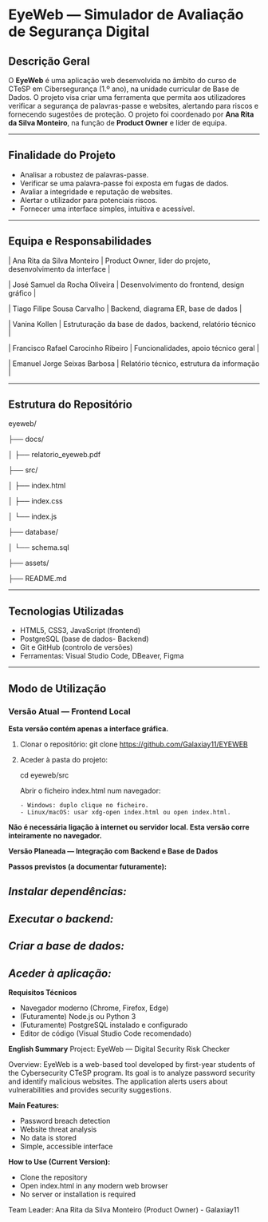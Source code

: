 # EyeWeb — Simulador de Avaliação de Segurança Digital

## Descrição Geral

O **EyeWeb** é uma aplicação web desenvolvida no âmbito do curso de CTeSP em Cibersegurança (1.º ano), na unidade curricular de Base de Dados. O projeto visa criar uma ferramenta que permita aos utilizadores verificar a segurança de palavras-passe e websites, alertando para riscos e fornecendo sugestões de proteção. O projeto foi coordenado por **Ana Rita da Silva Monteiro**, na função de **Product Owner** e líder de equipa.

---

## Finalidade do Projeto

- Analisar a robustez de palavras-passe.
- Verificar se uma palavra-passe foi exposta em fugas de dados.
- Avaliar a integridade e reputação de websites.
- Alertar o utilizador para potenciais riscos.
- Fornecer uma interface simples, intuitiva e acessível.

---

## Equipa e Responsabilidades

| Ana Rita da Silva Monteiro | Product Owner, lider do projeto, desenvolvimento da interface |


| José Samuel da Rocha Oliveira | Desenvolvimento do frontend, design gráfico |


| Tiago Filipe Sousa Carvalho | Backend, diagrama ER, base de dados |


| Vanina Kollen | Estruturação da base de dados, backend, relatório técnico |


| Francisco Rafael Carocinho Ribeiro | Funcionalidades, apoio técnico geral |


| Emanuel Jorge Seixas Barbosa | Relatório técnico, estrutura da informação |

---

## Estrutura do Repositório
eyeweb/

├── docs/

│ ├── relatorio_eyeweb.pdf

├── src/

│ ├── index.html

│ ├── index.css

│ └── index.js

├── database/

│ └── schema.sql

├── assets/

├── README.md


---

## Tecnologias Utilizadas

- HTML5, CSS3, JavaScript (frontend)
- PostgreSQL (base de dados- Backend)
- Git e GitHub (controlo de versões)
- Ferramentas: Visual Studio Code, DBeaver, Figma

---

## Modo de Utilização

### Versão Atual — Frontend Local

**Esta versão contém apenas a interface gráfica.**

1. Clonar o repositório:
git clone https://github.com/Galaxiay11/EYEWEB


2. Aceder à pasta do projeto:

    cd eyeweb/src

    Abrir o ficheiro index.html num navegador:

       - Windows: duplo clique no ficheiro.
       - Linux/macOS: usar xdg-open index.html ou open index.html.

**Não é necessária ligação à internet ou servidor local. Esta versão corre inteiramente no navegador.**



**Versão Planeada — Integração com Backend e Base de Dados**

**Passos previstos (a documentar futuramente):**

_Instalar dependências:_
----

_Executar o backend:_
----

_Criar a base de dados:_
-----

_Aceder à aplicação:_
----


**Requisitos Técnicos**

- Navegador moderno (Chrome, Firefox, Edge)
- (Futuramente) Node.js ou Python 3
- (Futuramente) PostgreSQL instalado e configurado
- Editor de código (Visual Studio Code recomendado)


**English Summary**
Project: EyeWeb — Digital Security Risk Checker

Overview:
EyeWeb is a web-based tool developed by first-year students of the Cybersecurity CTeSP program. Its goal is to analyze password security and identify malicious websites. The application alerts users about vulnerabilities and provides security suggestions.

**Main Features:**

- Password breach detection
- Website threat analysis
- No data is stored
- Simple, accessible interface

**How to Use (Current Version):**
- Clone the repository
- Open index.html in any modern web browser
- No server or installation is required

Team Leader: Ana Rita da Silva Monteiro (Product Owner) - Galaxiay11
